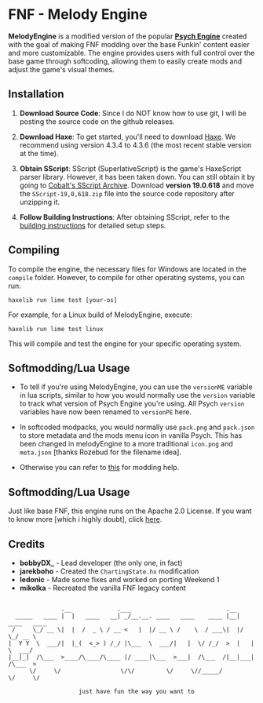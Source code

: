 # FNF - Melody Engine

**MelodyEngine** is a modified version of the popular [**Psych Engine**](https://github.com/ShadowMario/FNF-PsychEngine) created with the goal of making FNF modding over the base Funkin' content easier and more customizable. The engine provides users with full control over the base game through softcoding, allowing them to easily create mods and adjust the game's visual themes.

## Installation

1. **Download Source Code**: Since I do NOT know how to use git, I will be posting the source code on the github releases.

2. **Download Haxe**: To get started, you'll need to download [Haxe](https://haxe.org/). We recommend using version 4.3.4 to 4.3.6 (the most recent stable version at the time).

3. **Obtain SScript**: SScript (SuperlativeScript) is the game's HaxeScript parser library. However, it has been taken down. You can still obtain it by going to [Cobalt's SScript Archive](https://github.com/CCobaltDev/SScript-Archive). Download **version 19.0.618** and move the `SScript-19,0,618.zip` file into the source code repository after unzipping it.

4. **Follow Building Instructions**: After obtaining SScript, refer to the [building instructions](./BUILDING.md) for detailed setup steps.

## Compiling

To compile the engine, the necessary files for Windows are located in the `compile` folder. However, to compile for other operating systems, you can run:

```
haxelib run lime test [your-os]
```

For example, for a Linux build of MelodyEngine, execute:

```
haxelib run lime test linux
```

This will compile and test the engine for your specific operating system.

## Softmodding/Lua Usage

- To tell if you're using MelodyEngine, you can use the `versionME` variable in lua scripts, similar to how you would normally use the `version` variable to track what version of Psych Engine you're using. All Psych `version` variables have now been renamed to `versionPE` here.

- In softcoded modpacks, you would normally use `pack.png` and `pack.json` to store metadata and the mods menu icon in vanilla Psych. This has been changed in melodyEngine to a more traditional `icon.png` and `meta.json` [thanks Rozebud for the filename idea].

- Otherwise you can refer to [this](https://github.com/BobbyDrawz/psych-engine-modding-docs-unofficial/blob/main/README.md) for modding help.

## Softmodding/Lua Usage

Just like base FNF, this engine runs on the Apache 2.0 License. If you want to know more [which i highly doubt], click [here](./LICENSE).

## Credits

- **bobbyDX_** - Lead developer (the only one, in fact)
- **jarekboho** - Created the `ChartingState.hx` modification
- **ledonic** - Made some fixes and worked on porting Weekend 1
- **mikolka** - Recreated the vanilla FNF legacy content

```

               .__             .___                           .__               
  _____   ____ |  |   ____   __| _/__.__. ____   ____    ____ |__| ____   ____  
 /     \_/ __ \|  |  /  _ \ / __ <   |  |/ __ \ /    \  / ___\|  |/    \_/ __ \ 
|  Y Y  \  ___/|  |_(  <_> ) /_/ |\___  \  ___/|   |  \/ /_/  >  |   |  \  ___/ 
|__|_|  /\___  >____/\____/\____ |/ ____|\___  >___|  /\___  /|__|___|  /\___  >
      \/     \/                 \/\/         \/     \//_____/         \/     \/ 

                    just have fun the way you want to
```
